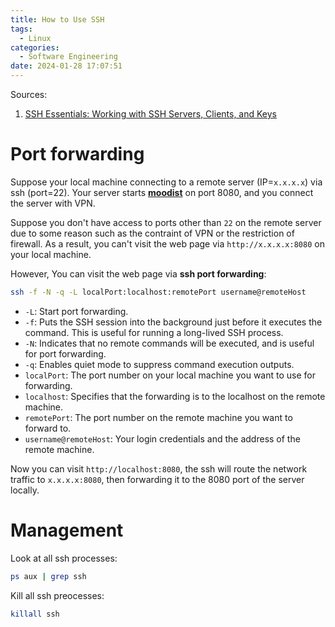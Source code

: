 ```yaml
---
title: How to Use SSH
tags:
  - Linux
categories:
  - Software Engineering
date: 2024-01-28 17:07:51
---
```



Sources:

1. [SSH Essentials: Working with SSH Servers, Clients, and Keys](https://www.digitalocean.com/community/tutorials/ssh-essentials-working-with-ssh-servers-clients-and-keys)

<!--more-->

# Port forwarding

Suppose your local machine connecting to a remote server (IP=`x.x.x.x`) via ssh (port=22). Your server starts **[moodist](https://github.com/geekyouth/moodist)** on port 8080, and you connect the server with VPN. 

Suppose you don't have access to ports other than `22` on the remote server due to some reason such as the contraint of VPN or the restriction of firewall. As a result, you can't visit the web page via `http://x.x.x.x:8080` on your local machine.



However, You can visit the web page via **ssh port forwarding**:

```sh
ssh -f -N -q -L localPort:localhost:remotePort username@remoteHost
```

* `-L`: Start port forwarding.
* `-f`: Puts the SSH session into the background just before it executes the command. This is useful for running a long-lived SSH process.
* `-N`: Indicates that no remote commands will be executed, and is useful for port forwarding.
* `-q`: Enables quiet mode to suppress command execution outputs.
* `localPort`: The port number on your local machine you want to use for forwarding.
* `localhost`: Specifies that the forwarding is to the localhost on the remote machine.
* `remotePort`: The port number on the remote machine you want to forward to.
* `username@remoteHost`: Your login credentials and the address of the remote machine.

Now you can visit `http://localhost:8080`, the ssh will route the network traffic to `x.x.x.x:8080`, then forwarding it to the 8080 port of the server locally.

# Management

Look at all ssh processes:

```sh
ps aux | grep ssh
```



Kill all ssh preocesses:

```sh
killall ssh
```

